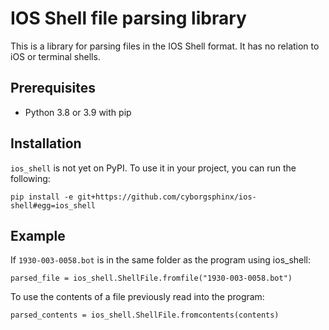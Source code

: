 # IOS Shell file parsing library

This is a library for parsing files in the IOS Shell format.
It has no relation to iOS or terminal shells.

## Prerequisites

- Python 3.8 or 3.9 with pip

## Installation

`ios_shell` is not yet on PyPI.
To use it in your project, you can run the following:

    pip install -e git+https://github.com/cyborgsphinx/ios-shell#egg=ios_shell

## Example

If `1930-003-0058.bot` is in the same folder as the program using ios_shell:

    parsed_file = ios_shell.ShellFile.fromfile("1930-003-0058.bot")

To use the contents of a file previously read into the program:

    parsed_contents = ios_shell.ShellFile.fromcontents(contents)
